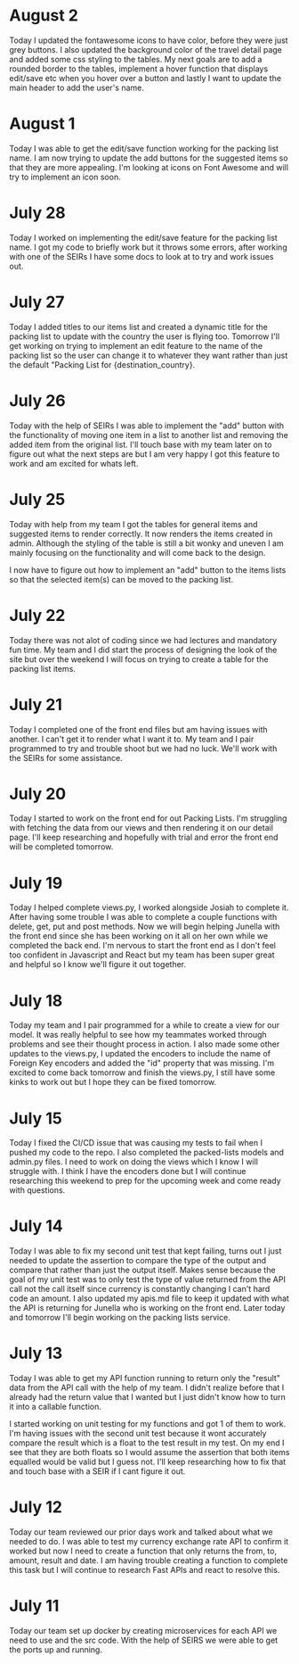 # August 2
Today I updated the fontawesome icons to have color, before they were just grey buttons. I also updated the background color of the travel detail page and added some css styling to the tables. My next goals are to add a rounded border to the tables, implement a hover function that displays edit/save etc when you hover over a button and lastly I want to update the main header to add the user's name. 

# August 1
Today I was able to get the edit/save function working for the packing list name. I am now trying to update the add buttons for the suggested items so that they are more appealing. I'm looking at icons on Font Awesome and will try to implement an icon soon. 

# July 28
Today I worked on implementing the edit/save feature for the packing list name. I got my code to briefly work but it throws some errors, after working with one of the SEIRs I have some docs to look at to try and work issues out. 

# July 27
Today I added titles to our items list and created a dynamic title for the packing list to update with the country the user is flying too. Tomorrow I'll get working on trying to implement an edit feature to the name of the packing list so the user can change it to whatever they want rather than just the default "Packing List for {destination_country}. 

# July 26
Today with the help of SEIRs I was able to implement the "add" button with the functionality of moving one item in a list to another list and removing the added item from the original list. I'll touch base with my team later on to figure out what the next steps are but I am very happy I got this feature to work and am excited for whats left. 

# July 25
Today with help from my team I got the tables for general items and suggested items to render correctly. It now renders the items created in admin. Although the styling of the table is still a bit wonky and uneven I am mainly focusing on the functionality and will come back to the design. 

I now have to figure out how to implement an "add" button to the items lists so that the selected item(s) can be moved to the packing list. 

# July 22
Today there was not alot of coding since we had lectures and mandatory fun time. My team and I did start the process of designing the look of the site but over the weekend I will focus on trying to create a table for the packing list items.  

# July 21
Today I completed one of the front end files but am having issues with another. I can't get it to render what I want it to. My team and I pair programmed to try and trouble shoot but we had no luck. We'll work with the SEIRs for some assistance. 

# July 20
Today I started to work on the front end for out Packing Lists. I'm struggling with fetching the data from our views and then rendering it on our detail page. I'll keep researching and hopefully with trial and error the front end will be completed tomorrow. 

# July 19
Today I helped complete views.py, I worked alongside Josiah to complete it. After having some trouble I was able to complete
a couple functions with delete, get, put and post methods. Now we will begin helping Junella with the front end since she has been working on it all on her own while we completed the back end. I'm nervous to start the front end as I don't feel too confident in Javascript and React but my team has been super great and helpful so I know we'll figure it out together. 

# July 18
Today my team and I pair programmed for a while to create a view for our model. It was really helpful to see how my teammates worked through problems and see their thought process in action. I also made some other updates to the views.py, I updated the encoders to include the name of Foreign Key encoders and added the "id" property that was missing. I'm excited to come back tomorrow and finish the views.py, I still have some kinks to work out but I hope they can be fixed tomorrow. 

# July 15
Today I fixed the CI/CD issue that was causing my tests to fail when I pushed my code to the repo. I also completed the packed-lists models and admin.py files. I need to work on doing the views which I know I will struggle with. I think I have the encoders done but I will continue researching this weekend to prep for the upcoming week and come ready with questions.  

# July 14 
Today I was able to fix my second unit test that kept failing, turns out I just needed to update the assertion to compare the type of the output and compare that rather than just the output itself. Makes sense because the goal of my unit test was to only 
test the type of value returned from the API call not the call itself since currency is constantly changing I can't hard code an amount. I also updated my apis.md file to keep it updated with what the API is returning for Junella who is working on the front end. Later today and tomorrow I'll begin working on the packing lists service. 

# July 13 
Today I was able to get my API function running to return only the "result" data from the API call with the help of my team. I didn't realize before that I already had the return value that I wanted but I just didn't know how to turn it into a callable function. 

I started working on unit testing for my functions and got 1 of them to work. I'm having issues with the second unit test because it wont accurately compare the result which is a float to the test result in my test. On my end I see that they are both floats so I would assume the assertion that both items equalled would be valid but I guess not. I'll keep researching how to fix that and touch base with a SEIR if I cant figure it out. 

# July 12
Today our team reviewed our prior days work and talked about what we needed to do. I was able to test my currency exchange rate API to confirm it worked but now I need to create a function that only returns the from, to, amount, result and date. I am having trouble creating a function to complete this task but I will continue to research Fast APIs and react to resolve this. 

# July 11
Today our team set up docker by creating microservices for each API we need to use and the src code. With the help of SEIRS we were able to get the ports up and running. 